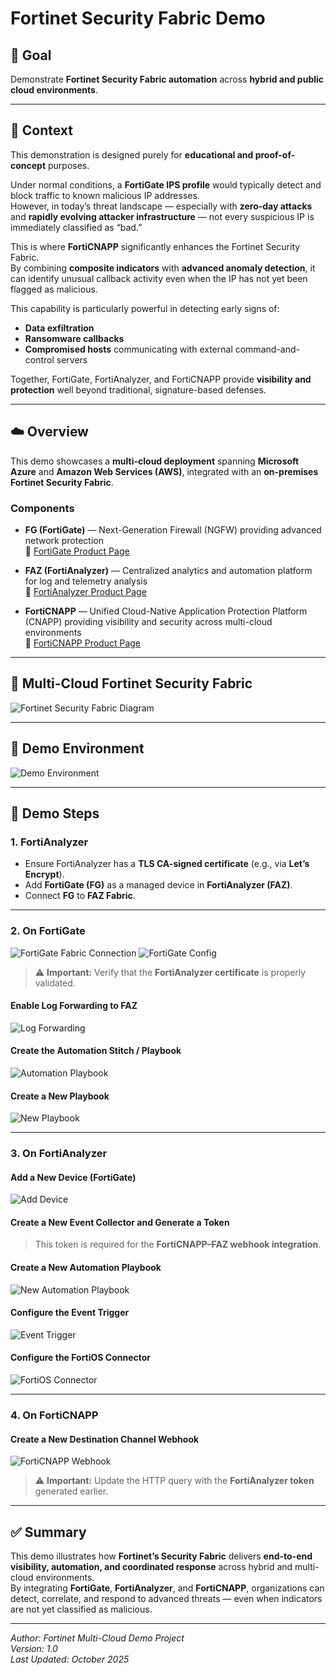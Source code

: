 # Fortinet Security Fabric Demo

## 🎯 Goal
Demonstrate **Fortinet Security Fabric automation** across **hybrid and public cloud environments**.

---

## 🧩 Context

This demonstration is designed purely for **educational and proof-of-concept** purposes.

Under normal conditions, a **FortiGate IPS profile** would typically detect and block traffic to known malicious IP addresses.  
However, in today’s threat landscape — especially with **zero-day attacks** and **rapidly evolving attacker infrastructure** — not every suspicious IP is immediately classified as “bad.”

This is where **FortiCNAPP** significantly enhances the Fortinet Security Fabric.  
By combining **composite indicators** with **advanced anomaly detection**, it can identify unusual callback activity even when the IP has not yet been flagged as malicious.

This capability is particularly powerful in detecting early signs of:
- **Data exfiltration**
- **Ransomware callbacks**
- **Compromised hosts** communicating with external command-and-control servers

Together, FortiGate, FortiAnalyzer, and FortiCNAPP provide **visibility and protection** well beyond traditional, signature-based defenses.

---

## ☁️ Overview

This demo showcases a **multi-cloud deployment** spanning **Microsoft Azure** and **Amazon Web Services (AWS)**, integrated with an **on-premises Fortinet Security Fabric**.

### Components

- **FG (FortiGate)** — Next-Generation Firewall (NGFW) providing advanced network protection  
  🔗 [FortiGate Product Page](https://www.fortinet.com/products/next-generation-firewall)

- **FAZ (FortiAnalyzer)** — Centralized analytics and automation platform for log and telemetry analysis  
  🔗 [FortiAnalyzer Product Page](https://www.fortinet.com/products/management/fortianalyzer)

- **FortiCNAPP** — Unified Cloud-Native Application Protection Platform (CNAPP) providing visibility and security across multi-cloud environments  
  🔗 [FortiCNAPP Product Page](https://www.fortinet.com/products/forticnapp)

---

## 🧠 Multi-Cloud Fortinet Security Fabric

![Fortinet Security Fabric Diagram](https://github.com/user-attachments/assets/0c6cc7e8-ba09-42fc-8bed-159b568724af)

---

## 🧱 Demo Environment

![Demo Environment](https://github.com/user-attachments/assets/4cb3a3f5-2535-410b-9a1a-2ce04be29599)

---

## 🧭 Demo Steps

### 1. FortiAnalyzer
- Ensure FortiAnalyzer has a **TLS CA-signed certificate** (e.g., via **Let’s Encrypt**).
- Add **FortiGate (FG)** as a managed device in **FortiAnalyzer (FAZ)**.
- Connect **FG** to **FAZ Fabric**.

---

### 2. On FortiGate

![FortiGate Fabric Connection](https://github.com/user-attachments/assets/2ecbf134-b5f1-4fe3-8939-6ed3ed395500)
![FortiGate Config](https://github.com/user-attachments/assets/55198d1c-0192-47d4-9e55-52d656a42d04)

> ⚠️ **Important:** Verify that the **FortiAnalyzer certificate** is properly validated.

#### Enable Log Forwarding to FAZ

![Log Forwarding](https://github.com/user-attachments/assets/4dc934da-da6c-4f34-a440-ce83cd6b0eb8)

#### Create the Automation Stitch / Playbook

![Automation Playbook](https://github.com/user-attachments/assets/5b094a87-c388-4166-8911-3129aa64142c)

#### Create a New Playbook

![New Playbook](https://github.com/user-attachments/assets/f4c1324c-fa9f-4360-b11d-2021eaf54aa9)

---

### 3. On FortiAnalyzer

#### Add a New Device (FortiGate)

![Add Device](https://github.com/user-attachments/assets/9067cf3a-aabc-4662-b891-02e818357dc3)

#### Create a New Event Collector and Generate a Token
> This token is required for the **FortiCNAPP–FAZ webhook integration**.

#### Create a New Automation Playbook

![New Automation Playbook](https://github.com/user-attachments/assets/0bdd3bc4-1b05-4096-91fb-8fdba9e6fc28)

#### Configure the Event Trigger

![Event Trigger](https://github.com/user-attachments/assets/76d958b7-3821-49a7-b262-1d7fefd6bee4)

#### Configure the FortiOS Connector

![FortiOS Connector](https://github.com/user-attachments/assets/5e2111f1-b359-4efd-8579-18b8ca5fd2bd)

---

### 4. On FortiCNAPP

#### Create a New Destination Channel Webhook

![FortiCNAPP Webhook](https://github.com/user-attachments/assets/5f370a6b-5799-405d-8a00-4d289c555bc0)

> ⚠️ **Important:** Update the HTTP query with the **FortiAnalyzer token** generated earlier.

---

## ✅ Summary

This demo illustrates how **Fortinet’s Security Fabric** delivers **end-to-end visibility, automation, and coordinated response** across hybrid and multi-cloud environments.  
By integrating **FortiGate**, **FortiAnalyzer**, and **FortiCNAPP**, organizations can detect, correlate, and respond to advanced threats — even when indicators are not yet classified as malicious.

---

*Author: Fortinet Multi-Cloud Demo Project*  
*Version: 1.0*  
*Last Updated: October 2025*











